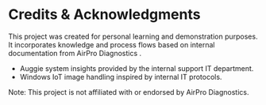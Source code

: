 # Credits & Acknowledgments

This project was created for personal learning and demonstration purposes.  
It incorporates knowledge and process flows based on internal documentation from AirPro Diagnostics .

- Auggie system insights provided by the internal support IT department.
- Windows IoT image handling inspired by internal IT protocols.

Note: This project is not affiliated with or endorsed by  AirPro Diagnostics.

